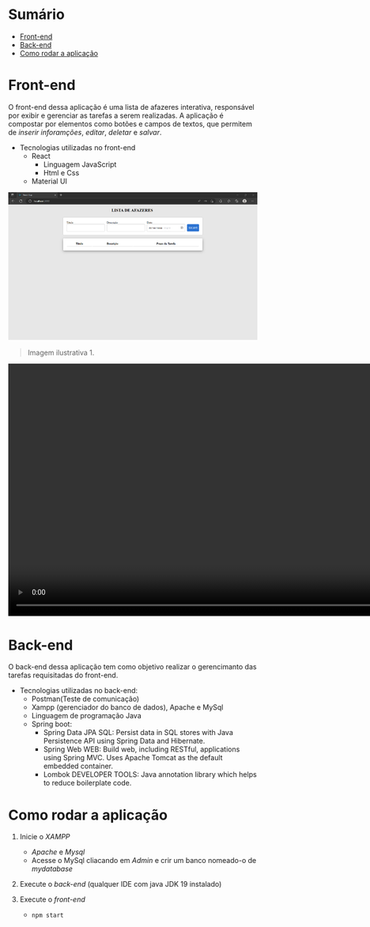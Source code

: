 # Sumário

* [Front-end](https://github.com/RonielNunes/ListaDeAfazeres#front-end)
* [Back-end](https://github.com/RonielNunes/ListaDeAfazeres#back-end)
* [Como rodar a aplicação](https://github.com/RonielNunes/ListaDeAfazeres#como-rodar-a-aplica%C3%A7%C3%A3o)



# **Front-end**

O front-end dessa aplicação é uma lista de afazeres interativa, responsável por exibir e gerenciar as tarefas a serem realizadas. A aplicação é compostar por elementos como botões  e campos de textos, que permitem de *inserir inforamções*, *editar*, *deletar* e *salvar*. 

- Tecnologias utilizadas no front-end
    - React
        - Linguagem JavaScript
        - Html e Css
    - Material UI

![img](readme/pagina1.png)
> Imagem ilustrativa 1.


<video width="861" height="511" controls>
  <source src="https://youtu.be/OmBQNR_fg2w" >
</video>

# **Back-end**

O back-end dessa aplicação tem como objetivo realizar o gerencimanto das tarefas requisitadas do front-end.

- Tecnologias utilizadas no back-end:
    - Postman(Teste de comunicação)
    - Xampp (gerenciador do banco de dados), Apache e MySql
    - Linguagem de programação Java
    - Spring boot:
        - Spring Data JPA SQL: Persist data in SQL stores with Java Persistence API using Spring Data and Hibernate.
        - Spring Web WEB: Build web, including RESTful, applications using Spring MVC. Uses Apache Tomcat as the default embedded container.
        - Lombok DEVELOPER TOOLS: Java annotation library which helps to reduce boilerplate code.

# **Como rodar a aplicação**

1. Inicie o *XAMPP*
    - *Apache* e *Mysql*
    - Acesse o MySql cliacando em *Admin* e crir um banco nomeado-o de *mydatabase*

2. Execute o *back-end* (qualquer IDE com java JDK 19 instalado)

3. Execute o *front-end*
    - `npm start`
